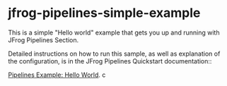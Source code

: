 # jfrog-pipelines-simple-example   

This is a simple "Hello world"  example that gets you up and running with JFrog Pipelines Section.

Detailed instructions on how to run this sample, as well as explanation of the configuration, is in the JFrog Pipelines Quickstart 
documentation::

[Pipelines Example: Hello World](https://www.jfrog.com/confluence/display/JFROG/Pipeline+Example%3A+Hello+World).
c
